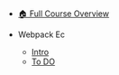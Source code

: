 - [🏠 Full Course Overview](/README)


- Webpack Ec
  - [Intro](./Intro.md "Intro")
  - [To DO](./To-DO.md "To DO")
